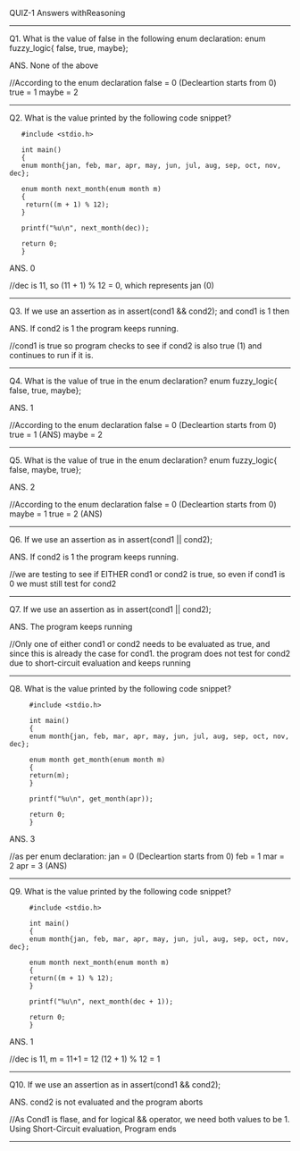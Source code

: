 QUIZ-1 Answers withReasoning

********************************************************************************************************************************************

Q1. What is the value of false in the following enum declaration:
      enum fuzzy_logic{ false, true, maybe};

ANS. None of the above

//According to the enum declaration
  false = 0 (Decleartion starts from 0)
  true = 1
  maybe = 2

********************************************************************************************************************************************

Q2. What is the value printed by the following code snippet?

       #include <stdio.h>

       int main()
       {
       enum month{jan, feb, mar, apr, may, jun, jul, aug, sep, oct, nov, dec};
    
       enum month next_month(enum month m)
       {
        return((m + 1) % 12);
       }
    
       printf("%u\n", next_month(dec));

       return 0;
       }

ANS. 0

//dec is 11, so (11 + 1) % 12 = 0, which represents jan (0)

********************************************************************************************************************************************

Q3. If we use an assertion as in
        assert(cond1 && cond2);
    and cond1 is 1 then

ANS. If cond2 is 1 the program keeps running.

//cond1 is true so program checks to see if cond2 is also true (1) and continues to run if it is.

********************************************************************************************************************************************

Q4. What is the value of true in the enum declaration?
        enum fuzzy_logic{ false, true, maybe};

ANS. 1

//According to the enum declaration
  false = 0 (Decleartion starts from 0)
  true = 1  (ANS)
  maybe = 2  

********************************************************************************************************************************************

Q5. What is the value of true in the enum declaration?
         enum fuzzy_logic{ false, maybe, true};
         
ANS. 2   

//According to the enum declaration
  false = 0 (Decleartion starts from 0)
  maybe = 1
  true = 2  (ANS)

********************************************************************************************************************************************

Q6. If we use an assertion as in
         assert(cond1 || cond2);
         
 ANS. If cond2 is 1 the program keeps running.   
 
 //we are testing to see if EITHER cond1 or cond2 is true, so even if cond1 is 0 we must still test for cond2

********************************************************************************************************************************************

Q7. If we use an assertion as in
         assert(cond1 || cond2); 
         
ANS. The program keeps running

//Only one of either cond1 or cond2 needs to be evaluated as true, and since this is already the case for cond1.
  the program does not test for cond2 due to short-circuit evaluation and keeps running

********************************************************************************************************************************************

Q8. What is the value printed by the following code snippet?
         
         #include <stdio.h>

         int main()
         {
         enum month{jan, feb, mar, apr, may, jun, jul, aug, sep, oct, nov, dec};
    
         enum month get_month(enum month m)
         {
         return(m);
         }
    
         printf("%u\n", get_month(apr));

         return 0;
         }

ANS. 3

//as per enum declaration:
  jan = 0 (Decleartion starts from 0)
  feb = 1
  mar = 2
  apr = 3 (ANS)

********************************************************************************************************************************************

Q9. What is the value printed by the following code snippet?

         #include <stdio.h>

         int main()
         {
         enum month{jan, feb, mar, apr, may, jun, jul, aug, sep, oct, nov, dec};
    
         enum month next_month(enum month m)
         { 
         return((m + 1) % 12);
         }
    
         printf("%u\n", next_month(dec + 1));

         return 0;
         }

ANS. 1

//dec is 11, m = 11+1 = 12 
  (12 + 1) % 12 = 1

********************************************************************************************************************************************

Q10. If we use an assertion as in
         assert(cond1 && cond2); 
         
ANS. cond2 is not evaluated and the program aborts

//As Cond1 is flase, and for logical && operator, we need both values to be 1. Using Short-Circuit evaluation, Program ends

********************************************************************************************************************************************
